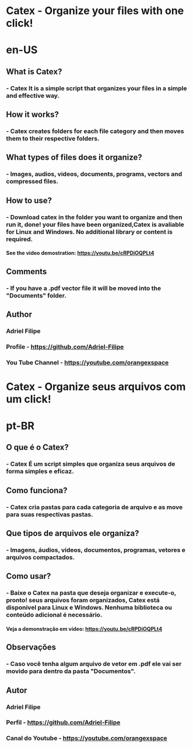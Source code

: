 #  Catex - Organize your files with one click!
# en-US
## What is Catex?
### - Catex It is a simple script that organizes your files in a simple and effective way.
## How it works?
### - Catex creates folders for each file category and then moves them to their respective folders.
## What types of files does it organize?
### - Images, audios, videos, documents, programs, vectors and compressed files.
## How to use?
### - Download catex in the folder you want to organize and then run it, done! your files have been organized,Catex is avaliable for Linux and Windows. No additional library or content is required.
#### See the video demostration: https://youtu.be/cRPDiOQPLt4
## Comments
### - If you have a .pdf vector file it will be moved into the "Documents" folder.
## Author
### Adriel Filipe
### Profile - https://github.com/Adriel-Filipe
### You Tube Channel - https://youtube.com/orangexspace
#
#
#  Catex - Organize seus arquivos com um click!
# pt-BR
## O que é o Catex?
### - Catex É um script simples que organiza seus arquivos de forma simples e eficaz.
## Como funciona?
### - Catex cria pastas para cada categoria de arquivo e as move para suas respectivas pastas.
## Que tipos de arquivos ele organiza?
### - Imagens, áudios, vídeos, documentos, programas, vetores e arquivos compactados.
## Como usar?
### - Baixe o Catex na pasta que deseja organizar e execute-o, pronto! seus arquivos foram organizados, Catex está disponivel para Linux e Windows. Nenhuma biblioteca ou conteúdo adicional é necessário.
#### Veja a demonstração em vídeo: https://youtu.be/cRPDiOQPLt4
## Observações
### - Caso você tenha algum arquivo de vetor em .pdf ele vai ser movido para dentro da pasta "Documentos".
## Autor
### Adriel Filipe
### Perfil - https://github.com/Adriel-Filipe
### Canal do Youtube - https://youtube.com/orangexspace
#

